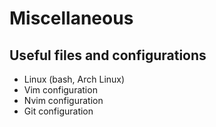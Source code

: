 # Miscellaneous
## Useful files and configurations
- Linux (bash, Arch Linux)
- Vim configuration
- Nvim configuration
- Git configuration
